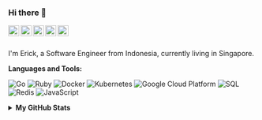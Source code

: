 ### Hi there 👋

<a href="https://www.linkedin.com/in/wijayaerick"><img align="left" alt="Erick's LinkedIn" width="22px" src="https://cdn.jsdelivr.net/npm/simple-icons@v3/icons/linkedin.svg" /></a>
<a href="http://stackoverflow.com/u/11520747"><img align="left" alt="Erick's StackOverflow" width="22px" src="https://cdn.jsdelivr.net/npm/simple-icons@v3/icons/stackoverflow.svg" /></a>
<a href="https://www.instagram.com/wijayaerick"><img align="left" alt="Erick's Instagram" width="22px" src="https://cdn.jsdelivr.net/npm/simple-icons@v3/icons/instagram.svg" /></a>
<a href="https://www.facebook.com/wijayaerick52"><img align="left" alt="Erick's Facebook" width="22px" src="https://cdn.jsdelivr.net/npm/simple-icons@v3/icons/facebook.svg" /></a>
<a href="https://twitter.com/wijayaerick52"><img align="left" alt="Erick's Twitter" width="22px" src="https://cdn.jsdelivr.net/npm/simple-icons@v3/icons/twitter.svg" /></a>
<!--
<a href="https://t.me/wijayaerick"><img align="left" alt="Erick's Telegram" width="22px" src="https://cdn.jsdelivr.net/npm/simple-icons@v3/icons/telegram.svg" /></a>
-->

<br />
<br />

I'm Erick, a Software Engineer from Indonesia, currently living in Singapore.

**Languages and Tools:**

<p>
  <img alt="Go" src="https://img.shields.io/badge/-Go-29beb0?style=flat-square&logo=go&logoColor=white" />
  <img alt="Ruby" src="https://img.shields.io/badge/-Ruby-9b111e?style=flat-square&logo=Ruby&logoColor=white" />
  <img alt="Docker" src="https://img.shields.io/badge/-Docker-46a2f1?style=flat-square&logo=docker&logoColor=white" />
  <img alt="Kubernetes" src="https://img.shields.io/badge/-Kubernetes-326ce5?style=flat-square&logo=kubernetes&logoColor=white" />
  <img alt="Google Cloud Platform" src="https://img.shields.io/badge/-Google_Cloud_Platform-1a73e8?style=flat-square&logo=google-cloud&logoColor=white" />
  <img alt="SQL" src="https://img.shields.io/badge/-SQL-336791?style=flat-square&logo=postgresql&logoColor=" />
  <img alt="Redis" src="https://img.shields.io/badge/-Redis-a41e11?style=flat-square&logo=redis&logoColor=white" />
  <img alt="JavaScript" src="https://img.shields.io/badge/-JS-323330?style=flat-square&logo=javascript&logoColor=" />
</p>

<details>
  <summary><b>My GitHub Stats</b></summary>
  <p align="center"><img src="https://github-readme-stats.vercel.app/api?username=wijayaerick&show_icons=true&theme=algolia" alt="wijayaerick" />
</details>

<!--
**wijayaerick/wijayaerick** is a ✨ _special_ ✨ repository because its `README.md` (this file) appears on your GitHub profile.
Here are some ideas to get you started:
- 🔭 I’m currently working on ...
- 🌱 I’m currently learning ...
- 👯 I’m looking to collaborate on ...
- 🤔 I’m looking for help with ...
- 💬 Ask me about ...
- 📫 How to reach me: ...
- 😄 Pronouns: ...
- ⚡ Fun fact: ...
-->

